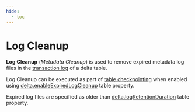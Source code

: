 ```yaml
---
hide:
  - toc
---
```


# Log Cleanup

**Log Cleanup** (_Metadata Cleanup_) is used to remove expired metadata log files in the [transaction log](../DeltaLog.md) of a delta table.

Log Cleanup can be executed as part of [table checkpointing](../checkpoints/Checkpoints.md#doLogCleanup) when enabled using [delta.enableExpiredLogCleanup](../table-properties/DeltaConfigs.md#delta.enableExpiredLogCleanup) table property.

Expired log files are specified as older than [delta.logRetentionDuration](../table-properties/DeltaConfigs.md#logRetentionDuration) table property.
